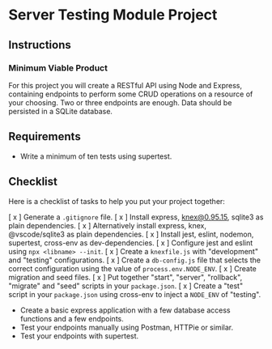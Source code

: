 # Server Testing Module Project

## Instructions

### Minimum Viable Product

For this project you will create a RESTful API using Node and Express, containing endpoints to perform some CRUD operations on a resource of your choosing. Two or three endpoints are enough. Data should be persisted in a SQLite database.

## Requirements

- Write a minimum of ten tests using supertest.

## Checklist

Here is a checklist of tasks to help you put your project together:

[ x ] Generate a `.gitignore` file.
[ x ] Install express, knex@0.95.15, sqlite3 as plain dependencies.
[ x ] Alternatively install express, knex, @vscode/sqlite3 as plain dependencies.
[ x ] Install jest, eslint, nodemon, supertest, cross-env as dev-dependencies.
[ x ] Configure jest and eslint using `npx <libname> --init`.
[ x ] Create a `knexfile.js` with "development" and "testing" configurations.
[ x ] Create a `db-config.js` file that selects the correct configuration using the value of `process.env.NODE_ENV`.
[ x ] Create migration and seed files.
[ x ] Put together "start", "server", "rollback", "migrate" and "seed" scripts in your `package.json`.
[ x ] Create a "test" script in your `package.json` using cross-env to inject a `NODE_ENV` of "testing".
- Create a basic express application with a few database access functions and a few endpoints.
- Test your endpoints manually using Postman, HTTPie or similar.
- Test your endpoints with supertest.




